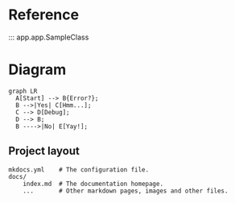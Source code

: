 # Reference

::: app.app.SampleClass

# Diagram
``` mermaid
graph LR
  A[Start] --> B{Error?};
  B -->|Yes| C[Hmm...];
  C --> D[Debug];
  D --> B;
  B ---->|No| E[Yay!];
```

## Project layout

    mkdocs.yml    # The configuration file.
    docs/
        index.md  # The documentation homepage.
        ...       # Other markdown pages, images and other files.
